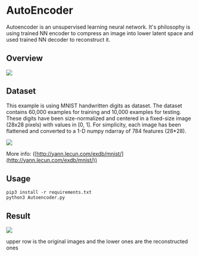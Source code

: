 # AutoEncoder
Autoencoder is an unsupervised learning neural network. 
It's philosophy is using trained NN encoder to compress an image into lower latent space and used trained NN decoder to reconstruct it. 

## Overview
![](https://i.imgur.com/4VmiO0f.png)

## Dataset
This example is using MNIST handwritten digits as dataset. 
The dataset contains 60,000 examples for training and 10,000 examples for testing. 
These digits have been size-normalized and centered in a fixed-size image (28x28 pixels) with values in [0, 1]. 
For simplicity, each image has been flattened and converted to a 1-D numpy ndarray of 784 features (28*28).

![](https://i.imgur.com/8mVRgQg.png)

More info: ([http://yann.lecun.com/exdb/mnist/](http://yann.lecun.com/exdb/mnist/))

## Usage
```
pip3 install -r requirements.txt
python3 Autoencoder.py
```

## Result
![](https://i.imgur.com/Ps2yOE7.png)

upper row is the original images and the lower ones are the reconstructed ones

